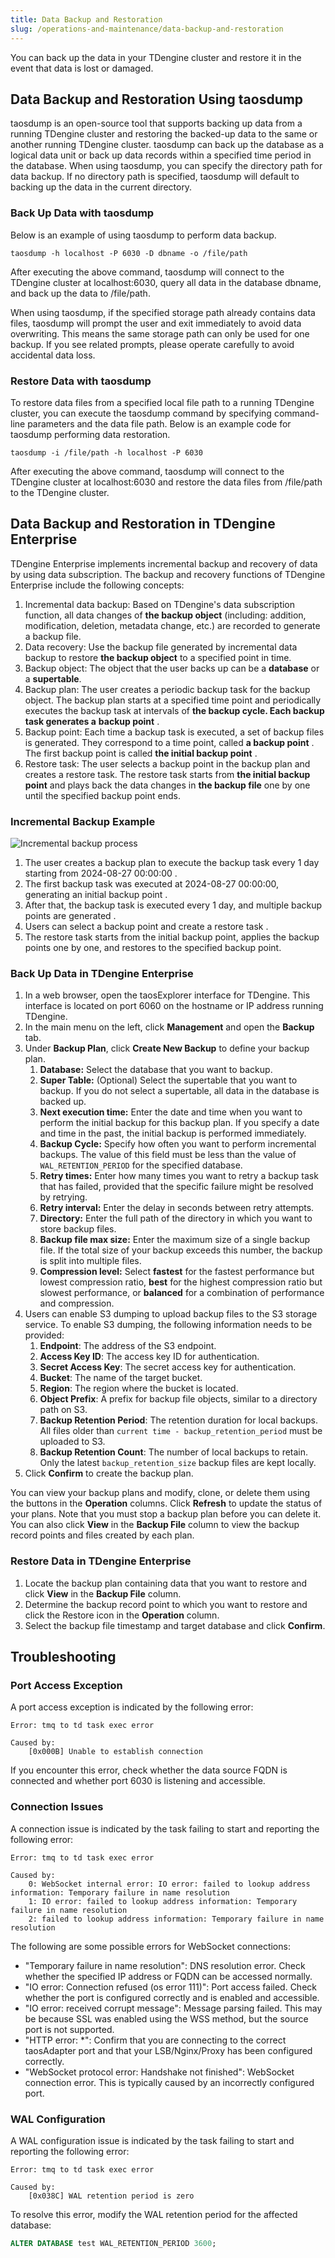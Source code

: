```yaml
---
title: Data Backup and Restoration
slug: /operations-and-maintenance/data-backup-and-restoration
---
```


You can back up the data in your TDengine cluster and restore it in the event that data is lost or damaged.

## Data Backup and Restoration Using taosdump

taosdump is an open-source tool that supports backing up data from a running TDengine cluster and restoring the backed-up data to the same or another running TDengine cluster. taosdump can back up the database as a logical data unit or back up data records within a specified time period in the database. When using taosdump, you can specify the directory path for data backup. If no directory path is specified, taosdump will default to backing up the data in the current directory.

### Back Up Data with taosdump

Below is an example of using taosdump to perform data backup.

```shell
taosdump -h localhost -P 6030 -D dbname -o /file/path
```

After executing the above command, taosdump will connect to the TDengine cluster at localhost:6030, query all data in the database dbname, and back up the data to /file/path.

When using taosdump, if the specified storage path already contains data files, taosdump will prompt the user and exit immediately to avoid data overwriting. This means the same storage path can only be used for one backup. If you see related prompts, please operate carefully to avoid accidental data loss.

### Restore Data with taosdump

To restore data files from a specified local file path to a running TDengine cluster, you can execute the taosdump command by specifying command-line parameters and the data file path. Below is an example code for taosdump performing data restoration.

```shell
taosdump -i /file/path -h localhost -P 6030
```

After executing the above command, taosdump will connect to the TDengine cluster at localhost:6030 and restore the data files from /file/path to the TDengine cluster.

## Data Backup and Restoration in TDengine Enterprise

TDengine Enterprise implements incremental backup and recovery of data by using data subscription. The backup and recovery functions of TDengine Enterprise include the following concepts:

1. Incremental data backup: Based on TDengine's data subscription function, all data changes of **the backup object** (including: addition, modification, deletion, metadata change, etc.) are recorded to generate a backup file.
2. Data recovery: Use the backup file generated by incremental data backup to restore **the backup object** to a specified point in time.
3. Backup object: The object that the user backs up can be a **database** or a **supertable**.
4. Backup plan: The user creates a periodic backup task for the backup object. The backup plan starts at a specified time point and periodically executes the backup task at intervals of **the backup cycle. Each backup task generates a** **backup point** .
5. Backup point: Each time a backup task is executed, a set of backup files is generated. They correspond to a time point, called **a backup point** . The first backup point is called **the initial backup point** .
6. Restore task: The user selects a backup point in the backup plan and creates a restore task. The restore task starts from **the initial backup point** and plays back the data changes in **the backup file** one by one until the specified backup point ends.

### Incremental Backup Example

![Incremental backup process](../assets/data-backup-01.png)

1. The user creates a backup plan to execute the backup task every 1 day starting from 2024-08-27 00:00:00 .
2. The first backup task was executed at 2024-08-27 00:00:00, generating an initial backup point .
3. After that, the backup task is executed every 1 day, and multiple backup points are generated .
4. Users can select a backup point and create a restore task .
5. The restore task starts from the initial backup point, applies the backup points one by one, and restores to the specified backup point.

### Back Up Data in TDengine Enterprise

1. In a web browser, open the taosExplorer interface for TDengine. This interface is located on port 6060 on the hostname or IP address running TDengine.
2. In the main menu on the left, click **Management** and open the **Backup** tab.
3. Under **Backup Plan**, click **Create New Backup** to define your backup plan.
     1. **Database:** Select the database that you want to backup.
     2. **Super Table:** (Optional) Select the supertable that you want to backup. If you do not select a supertable, all data in the database is backed up.
     3. **Next execution time:** Enter the date and time when you want to perform the initial backup for this backup plan. If you specify a date and time in the past, the initial backup is performed immediately.
     4. **Backup Cycle:** Specify how often you want to perform incremental backups. The value of this field must be less than the value of `WAL_RETENTION_PERIOD` for the specified database.
     5. **Retry times:** Enter how many times you want to retry a backup task that has failed, provided that the specific failure might be resolved by retrying.
     6. **Retry interval:** Enter the delay in seconds between retry attempts.
     7. **Directory:** Enter the full path of the directory in which you want to store backup files.
     8. **Backup file max size:** Enter the maximum size of a single backup file. If the total size of your backup exceeds this number, the backup is split into multiple files.
     9. **Compression level:** Select **fastest** for the fastest performance but lowest compression ratio, **best** for the highest compression ratio but slowest performance, or **balanced** for a combination of performance and compression.
4. Users can enable S3 dumping to upload backup files to the S3 storage service. To enable S3 dumping, the following information needs to be provided:
     1. **Endpoint**: The address of the S3 endpoint.
     2. **Access Key ID**: The access key ID for authentication.
     3. **Secret Access Key**: The secret access key for authentication.
     4. **Bucket**: The name of the target bucket.
     5. **Region**: The region where the bucket is located.
     6. **Object Prefix**: A prefix for backup file objects, similar to a directory path on S3.
     7. **Backup Retention Period**: The retention duration for local backups. All files older than `current time - backup_retention_period` must be uploaded to S3.
     8. **Backup Retention Count**: The number of local backups to retain. Only the latest `backup_retention_size` backup files are kept locally.
5. Click **Confirm** to create the backup plan.

You can view your backup plans and modify, clone, or delete them using the buttons in the **Operation** columns. Click **Refresh** to update the status of your plans. Note that you must stop a backup plan before you can delete it. You can also click **View** in the **Backup File** column to view the backup record points and files created by each plan.

### Restore Data in TDengine Enterprise

1. Locate the backup plan containing data that you want to restore and click **View** in the **Backup File** column.
2. Determine the backup record point to which you want to restore and click the Restore icon in the **Operation** column.
3. Select the backup file timestamp and target database and click **Confirm**.

## Troubleshooting

### Port Access Exception

A port access exception is indicated by the following error:

```text
Error: tmq to td task exec error

Caused by:
    [0x000B] Unable to establish connection
```

If you encounter this error, check whether the data source FQDN is connected and whether port 6030 is listening and accessible.

### Connection Issues

A connection issue is indicated by the task failing to start and reporting the following error:

```text
Error: tmq to td task exec error

Caused by:
    0: WebSocket internal error: IO error: failed to lookup address information: Temporary failure in name resolution
    1: IO error: failed to lookup address information: Temporary failure in name resolution
    2: failed to lookup address information: Temporary failure in name resolution
```

The following are some possible errors for WebSocket connections:

- "Temporary failure in name resolution": DNS resolution error. Check whether the specified IP address or FQDN can be accessed normally.
- "IO error: Connection refused (os error 111)": Port access failed. Check whether the port is configured correctly and is enabled and accessible.
- "IO error: received corrupt message": Message parsing failed. This may be because SSL was enabled using the WSS method, but the source port is not supported.
- "HTTP error: *": Confirm that you are connecting to the correct taosAdapter port and that your LSB/Nginx/Proxy has been configured correctly.
- "WebSocket protocol error: Handshake not finished": WebSocket connection error. This is typically caused by an incorrectly configured port.

### WAL Configuration

A WAL configuration issue is indicated by the task failing to start and reporting the following error:

```text
Error: tmq to td task exec error

Caused by:
    [0x038C] WAL retention period is zero
```

To resolve this error, modify the WAL retention period for the affected database:

```sql
ALTER DATABASE test WAL_RETENTION_PERIOD 3600;
```
